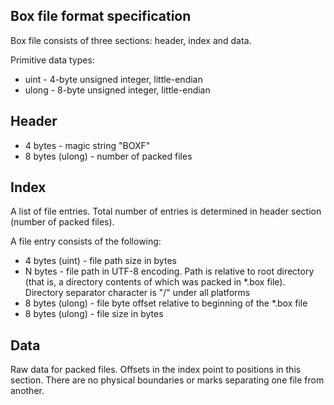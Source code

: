 Box file format specification
-----------------------------
Box file consists of three sections: header, index and data. 

Primitive data types:
* uint - 4-byte unsigned integer, little-endian
* ulong - 8-byte unsigned integer, little-endian

Header
------
* 4 bytes - magic string "BOXF"
* 8 bytes (ulong) - number of packed files

Index
-----
A list of file entries. Total number of entries is determined in header section (number of packed files).

A file entry consists of the following:
* 4 bytes (uint) - file path size in bytes
* N bytes - file path in UTF-8 encoding. Path is relative to root directory (that is, a directory contents of which was packed in *.box file). Directory separator character is "/" under all platforms
* 8 bytes (ulong) - file byte offset relative to beginning of the *.box file
* 8 bytes (ulong) - file size in bytes

Data
----
Raw data for packed files. Offsets in the index point to positions in this section. There are no physical boundaries or marks separating one file from another.

